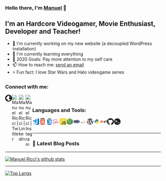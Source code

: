 ### Hello there, I'm [Manuel][website] 👋

## I'm an Hardcore Videogamer, Movie Enthusiast, Developer and Teacher!

- 🔭 I'm currently working on my new website (a decoupled WordPress
  installation)
- 🌱 I'm currently learning everything
- 💯 2020 Goals: Pay more attention to my self care
- 📫 How to reach me: [send an email](mailto:info@manuelricci.com)
- ⚡ Fun fact: I love Star Wars and Halo videogame series

### Connect with me:

[<img align="left" alt="manuelricci.com" width="22px" src="https://raw.githubusercontent.com/iconic/open-iconic/master/svg/globe.svg">][website]
[<img align="left" alt="Manuel Ricci | Twitter" width="22px" src="https://cdn.jsdelivr.net/npm/simple-icons@v3/icons/twitter.svg">][twitter]
[<img align="left" alt="Manuel Ricci | Linkedin" width="22px" src="https://cdn.jsdelivr.net/npm/simple-icons@v3/icons/linkedin.svg">][linkedin]
[<img align="left" alt="Manuel Ricci | Instagram" width="22px" src="https://cdn.jsdelivr.net/npm/simple-icons@v3/icons/instagram.svg">][instagram]

<br />

### Languages and Tools:

<img align="left" alt="visual studio code" width="22px" src="https://raw.githubusercontent.com/github/explore/80688e429a7d4ef2fca1e82350fe8e3517d3494d/topics/visual-studio-code/visual-studio-code.png">
<img align="left" alt="HTML 5" width="22px" src="https://raw.githubusercontent.com/github/explore/80688e429a7d4ef2fca1e82350fe8e3517d3494d/topics/html/html.png">
<img align="left" alt="CSS 3" width="22px" src="https://raw.githubusercontent.com/github/explore/80688e429a7d4ef2fca1e82350fe8e3517d3494d/topics/css/css.png">
<img align="left" alt="SASS" width="22px" src="https://raw.githubusercontent.com/github/explore/80688e429a7d4ef2fca1e82350fe8e3517d3494d/topics/sass/sass.png">
<img align="left" alt="JavaScript" width="22px" src="https://raw.githubusercontent.com/github/explore/80688e429a7d4ef2fca1e82350fe8e3517d3494d/topics/javascript/javascript.png">
<img align="left" alt="Node JS" width="22px" src="https://raw.githubusercontent.com/github/explore/80688e429a7d4ef2fca1e82350fe8e3517d3494d/topics/nodejs/nodejs.png">
<img align="left" alt="PHP" width="22px" src="https://raw.githubusercontent.com/github/explore/80688e429a7d4ef2fca1e82350fe8e3517d3494d/topics/php/php.png">
<img align="left" alt="MySQL" width="22px" src="https://raw.githubusercontent.com/github/explore/80688e429a7d4ef2fca1e82350fe8e3517d3494d/topics/mysql/mysql.png">
<img align="left" alt="WordPress" width="22px" src="https://raw.githubusercontent.com/github/explore/80688e429a7d4ef2fca1e82350fe8e3517d3494d/topics/wordpress/wordpress.png">
<img align="left" alt="Python" width="22px" src="https://raw.githubusercontent.com/github/explore/80688e429a7d4ef2fca1e82350fe8e3517d3494d/topics/python/python.png">
<img align="left" alt="Git" width="22px" src="https://raw.githubusercontent.com/github/explore/80688e429a7d4ef2fca1e82350fe8e3517d3494d/topics/git/git.png">
<img align="left" alt="GitHub" width="22px" src="https://raw.githubusercontent.com/github/explore/78df643247d429f6cc873026c0622819ad797942/topics/github/github.png">
<img align="left" alt="Terminal" width="22px" src="https://raw.githubusercontent.com/github/explore/80688e429a7d4ef2fca1e82350fe8e3517d3494d/topics/terminal/terminal.png">

<br>
<br>

---

### 📕 Latest Blog Posts

<!-- BLOG-POST-LIST:START -->
<!-- BLOG-POST-LIST:END -->

---

[![Manuel Ricci's github stats](https://github-readme-stats.vercel.app/api?username=manuelricci&show_icons=true&hide_border=true&count_private=true)](https://github.com/manuelricci)

---

[![Top Langs](https://github-readme-stats.vercel.app/api/top-langs/?username=manuelricci&layout=compact)](https://github.com/manuelricci/github-readme-stats)

[website]: https:/www.manuelricci.com
[twitter]: https://twitter.com/ManuelWebDev
[instagram]: https://www.instagram.com/manuelricciwc/
[linkedin]: https://www.linkedin.com/in/riccimanuel/
